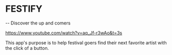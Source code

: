 # FESTIFY
-- Discover the up and comers

https://www.youtube.com/watch?v=aq_Jf-r3wAo&t=3s

This app's purpose is to help festival goers find their next favorite artist with the click of a button.

